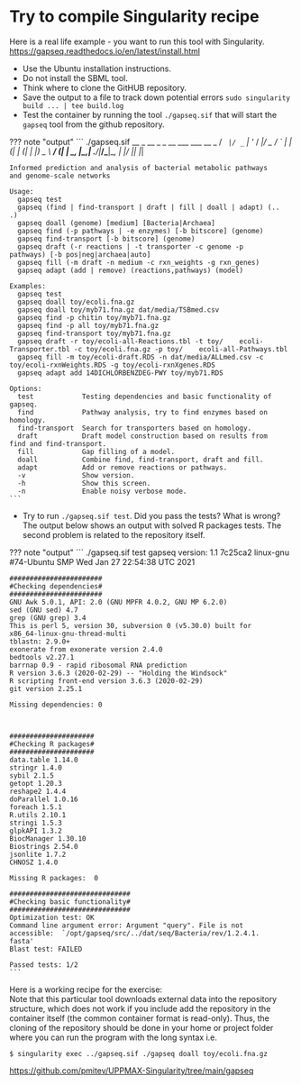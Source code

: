 # Try to compile Singularity recipe

Here is a real life example - you want to run this tool with Singularity.
<https://gapseq.readthedocs.io/en/latest/install.html>

- Use the Ubuntu installation instructions.
- Do not install the SBML tool.
- Think where to clone the GitHUB repository.
- Save the output to a file to track down potential errors `sudo singularity build ... | tee build.log`
- Test the container by running the tool `./gapseq.sif` that will start the `gapseq` tool from the github repository.

??? note "output"
    ``` 
    ./gapseq.sif
       __ _  __ _ _ __  ___  ___  __ _ 
      / _` |/ _` | '_ \/ __|/ _ \/ _` |
     | (_| | (_| | |_) \__ \  __/ (_| |
      \__, |\__,_| .__/|___/\___|\__, |
      |___/      |_|                |_|
    
    Informed prediction and analysis of bacterial metabolic pathways     and genome-scale networks
    
    Usage:
      gapseq test
      gapseq (find | find-transport | draft | fill | doall | adapt) (..    .)
      gapseq doall (genome) [medium] [Bacteria|Archaea]
      gapseq find (-p pathways | -e enzymes) [-b bitscore] (genome)
      gapseq find-transport [-b bitscore] (genome)
      gapseq draft (-r reactions | -t transporter -c genome -p     pathways) [-b pos|neg|archaea|auto]
      gapseq fill (-m draft -n medium -c rxn_weights -g rxn_genes)
      gapseq adapt (add | remove) (reactions,pathways) (model)
    
    Examples:
      gapseq test
      gapseq doall toy/ecoli.fna.gz
      gapseq doall toy/myb71.fna.gz dat/media/TSBmed.csv
      gapseq find -p chitin toy/myb71.fna.gz
      gapseq find -p all toy/myb71.fna.gz
      gapseq find-transport toy/myb71.fna.gz
      gapseq draft -r toy/ecoli-all-Reactions.tbl -t toy/    ecoli-Transporter.tbl -c toy/ecoli.fna.gz -p toy/    ecoli-all-Pathways.tbl
      gapseq fill -m toy/ecoli-draft.RDS -n dat/media/ALLmed.csv -c     toy/ecoli-rxnWeights.RDS -g toy/ecoli-rxnXgenes.RDS
      gapseq adapt add 14DICHLORBENZDEG-PWY toy/myb71.RDS
    
    Options:
      test            Testing dependencies and basic functionality of     gapseq.
      find            Pathway analysis, try to find enzymes based on     homology.
      find-transport  Search for transporters based on homology.
      draft           Draft model construction based on results from     find and find-transport.
      fill            Gap filling of a model.
      doall           Combine find, find-transport, draft and fill.
      adapt           Add or remove reactions or pathways.
      -v              Show version.
      -h              Show this screen.
      -n              Enable noisy verbose mode.
    ```

- Try to run `./gapseq.sif test`. Did you pass the tests? What is wrong? The output below shows an output with solved R packages tests. The second problem is related to the repository itself.

??? note "output"
    ```
    ./gapseq.sif test
    gapseq version: 1.1 7c25ca2
    linux-gnu
    #74-Ubuntu SMP Wed Jan 27 22:54:38 UTC 2021 
    
    #######################
    #Checking dependencies#
    #######################
    GNU Awk 5.0.1, API: 2.0 (GNU MPFR 4.0.2, GNU MP 6.2.0)
    sed (GNU sed) 4.7
    grep (GNU grep) 3.4
    This is perl 5, version 30, subversion 0 (v5.30.0) built for     x86_64-linux-gnu-thread-multi
    tblastn: 2.9.0+
    exonerate from exonerate version 2.4.0
    bedtools v2.27.1
    barrnap 0.9 - rapid ribosomal RNA prediction
    R version 3.6.3 (2020-02-29) -- "Holding the Windsock"
    R scripting front-end version 3.6.3 (2020-02-29)
    git version 2.25.1
    
    Missing dependencies: 0
    
    
    
    #####################
    #Checking R packages#
    #####################
    data.table 1.14.0 
    stringr 1.4.0 
    sybil 2.1.5 
    getopt 1.20.3 
    reshape2 1.4.4 
    doParallel 1.0.16 
    foreach 1.5.1 
    R.utils 2.10.1 
    stringi 1.5.3 
    glpkAPI 1.3.2 
    BiocManager 1.30.10 
    Biostrings 2.54.0 
    jsonlite 1.7.2 
    CHNOSZ 1.4.0 
    
    Missing R packages:  0 
    
    ##############################
    #Checking basic functionality#
    ##############################
    Optimization test: OK 
    Command line argument error: Argument "query". File is not     accessible:  `/opt/gapseq/src/../dat/seq/Bacteria/rev/1.2.4.1.    fasta'
    Blast test: FAILED
    
    Passed tests: 1/2
    ```
    
Here is a working recipe for the exercise:  
Note that this particular tool downloads external data into the repository structure, which does not work if you include add the repository in the container itself (the common container format is read-only). Thus, the cloning of the repository should be done in your home or project folder where you can run the program with the long syntax i.e. 
```
$ singularity exec ../gapseq.sif ./gapseq doall toy/ecoli.fna.gz
```

<https://github.com/pmitev/UPPMAX-Singularity/tree/main/gapseq>